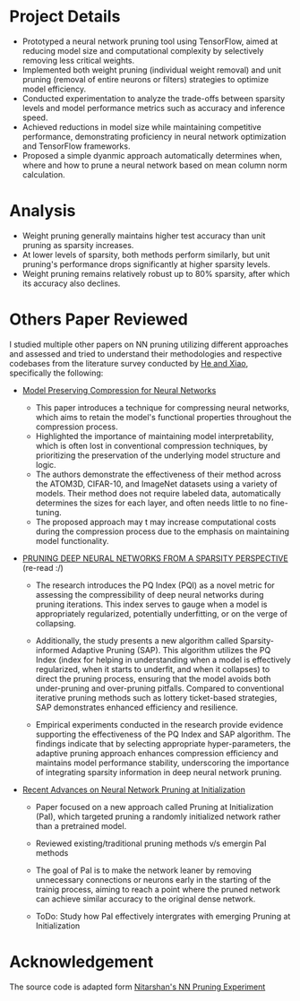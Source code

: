 # Project Details

 - Prototyped a neural network pruning tool using TensorFlow, aimed at reducing model size and computational complexity by selectively removing less critical weights.
 - Implemented both weight pruning (individual weight removal) and unit pruning (removal of entire neurons or filters) strategies to optimize model efficiency.
 - Conducted  experimentation to analyze the trade-offs between sparsity levels and model performance metrics such as accuracy and inference speed.
 - Achieved  reductions in model size while maintaining competitive performance, demonstrating proficiency in neural network optimization and TensorFlow frameworks.
 - Proposed a simple dyanmic approach automatically determines when, where and how to prune a neural network based on mean column norm calculation.

# Analysis

 - Weight pruning generally maintains higher test accuracy than unit pruning as sparsity increases.
 - At lower levels of sparsity, both methods perform similarly, but unit pruning's performance drops significantly at higher sparsity levels.
 - Weight pruning remains relatively robust up to 80% sparsity, after which its accuracy also declines.

# Others Paper Reviewed

I studied multiple other papers on NN pruning utilizing different approaches and assessed and tried to understand their methodologies and respective codebases from the literature survey conducted by [He and Xiao](https://github.com/he-y/Awesome-Pruning?tab=readme-ov-file), specifically the following:

- [Model Preserving Compression for Neural Networks](https://openreview.net/pdf?id=gt-l9Hu2ndd)
    - This paper introduces a  technique for compressing neural networks, which aims to retain the model's functional properties throughout the compression process.
    - Highlighted the importance of maintaining model interpretability, which is often lost in conventional compression techniques, by prioritizing the preservation of the underlying model structure and logic.
    - The authors demonstrate the effectiveness of their method across the ATOM3D, CIFAR-10, and ImageNet datasets using a variety of models. Their method does not require labeled data, automatically determines the sizes for each layer, and often needs little to no fine-tuning.
    - The proposed approach may t may increase computational costs during the compression process due to the emphasis on maintaining model functionality.

- [PRUNING DEEP NEURAL NETWORKS FROM A SPARSITY PERSPECTIVE](https://openreview.net/pdf?id=i-DleYh34BM) (re-read :/)
    
    - The research introduces the PQ Index (PQI) as a novel metric for assessing the compressibility of deep neural networks during pruning iterations. This index serves to gauge when a model is appropriately regularized, potentially underfitting, or on the verge of collapsing.

    - Additionally, the study presents a new algorithm called Sparsity-informed Adaptive Pruning (SAP). This algorithm utilizes the PQ Index (index for helping in understanding when a model is effectively regularized, when it starts to underfit, and when it collapses) to direct the pruning process, ensuring that the model avoids both under-pruning and over-pruning pitfalls. Compared to conventional iterative pruning methods such as lottery ticket-based strategies, SAP demonstrates enhanced efficiency and resilience.

    - Empirical experiments conducted in the research provide evidence supporting the effectiveness of the PQ Index and SAP algorithm. The findings indicate that by selecting appropriate hyper-parameters, the adaptive pruning approach enhances compression efficiency and maintains model performance stability, underscoring the importance of integrating sparsity information in deep neural network pruning.

- [Recent Advances on Neural Network Pruning at Initialization](https://www.ijcai.org/proceedings/2022/0786.pdf)

    - Paper focused on a new approach called Pruning at Initialization (PaI), which targeted pruning a randomly initialized network rather than a pretrained model. 

    - Reviewed existing/traditional pruning methods v/s emergin PaI methods

    - The goal of PaI is to make the network leaner by removing unnecessary connections or neurons early in the starting of the trainig process, aiming to reach a point where the pruned network can achieve similar accuracy to the original dense network.

    - ToDo: Study how PaI effectively intergrates with emerging Pruning at Initialization


# Acknowledgement

The source code is adapted form [Nitarshan's NN Pruning Experiment](https://github.com/nitarshan/neural-network-pruning-and-sparsification/tree/master)

